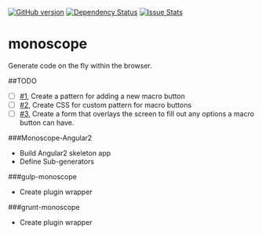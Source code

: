 [![GitHub version](https://badge.fury.io/gh/1337programming%2Fangular2.0-App.svg)](http://badge.fury.io/gh/1337programming%2Fangular2.0-App)
[![Dependency Status](https://david-dm.org/1337-programming/angular2.0-App.svg)](https://david-dm.org/1337programming/angular2.0-App)
[![Issue Stats](http://issuestats.com/github/1337-programming/angular2.0-Appr/badge/pr?style=flat)](http://issuestats.com/github/1337-programming/angular2.0-App)
# monoscope
Generate code on the fly within the browser.


##TODO
  - [ ] [#1](https://github.com/1337programming/monoscope/issues/1), Create a pattern for adding a new macro button
  - [ ] [#2](https://github.com/1337programming/monoscope/issues/2), Create CSS for custom pattern for macro buttons
  - [ ] [#3](https://github.com/1337programming/monoscope/issues/3), Create a form that overlays the screen to fill out any options a macro button can have.

###Monoscope-Angular2
 - Build Angular2 skeleton app
 - Define Sub-generators

###gulp-monoscope
 - Create plugin wrapper

###grunt-monoscope
 - Create plugin wrapper

